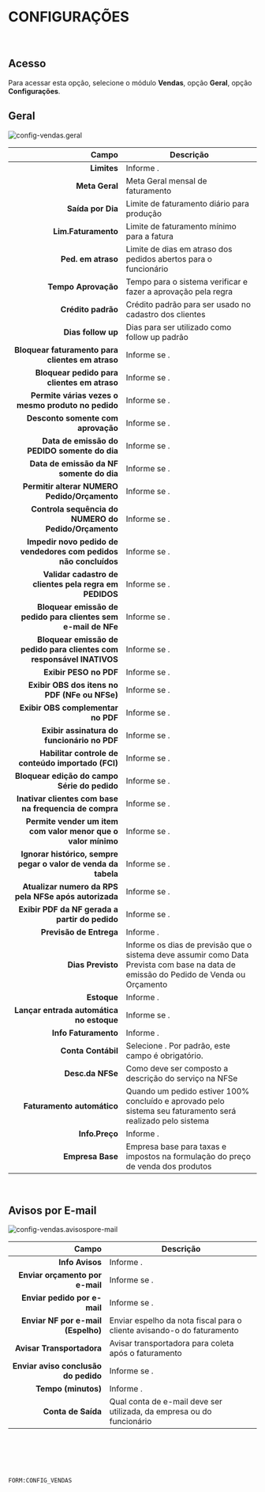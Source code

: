 # CONFIGURAÇÕES
<br>

## Acesso
Para acessar esta opção, selecione o módulo **Vendas**, opção **Geral**, opção **Configurações**.
<br>

## Geral
![config-vendas.geral](https://raw.githubusercontent.com/netforcews/docs-erp/master/vendas/imagens/config-vendas.geral.png)

Campo | Descrição
--:|---
**Limites** | Informe .
**Meta Geral** | Meta Geral mensal de faturamento
**Saída por Dia** | Limite de faturamento diário para produção
**Lim.Faturamento** | Limite de faturamento mínimo para a fatura
**Ped. em atraso** | Limite de dias em atraso dos pedidos abertos para o funcionário
**Tempo Aprovação** | Tempo para o sistema verificar e fazer a aprovação pela regra
**Crédito padrão** | Crédito padrão para ser usado no cadastro dos clientes
**Dias follow up** | Dias para ser utilizado como follow up padrão
**Bloquear faturamento para clientes em atraso** | Informe se .
**Bloquear pedido para clientes em atraso** | Informe se .
**Permite várias vezes o mesmo produto no pedido** | Informe se .
**Desconto somente com aprovação** | Informe se .
**Data de emissão do PEDIDO somente do dia** | Informe se .
**Data de emissão da NF somente do dia** | Informe se .
**Permitir alterar NUMERO Pedido/Orçamento** | Informe se .
**Controla sequência do NUMERO do Pedido/Orçamento** | Informe se .
**Impedir novo pedido de vendedores com pedidos não concluídos** | Informe se .
**Validar cadastro de clientes pela regra em PEDIDOS** | Informe se .
**Bloquear emissão de pedido para clientes sem e-mail de NFe** | Informe se .
**Bloquear emissão de pedido para clientes com responsável INATIVOS** | Informe se .
**Exibir PESO no PDF** | Informe se .
**Exibir OBS dos itens no PDF (NFe ou NFSe)** | Informe se .
**Exibir OBS complementar no PDF** | Informe se .
**Exibir assinatura do funcionário no PDF** | Informe se .
**Habilitar controle de conteúdo importado (FCI)** | Informe se .
**Bloquear edição do campo Série do pedido** | Informe se .
**Inativar clientes com base na frequencia de compra** | Informe se .
**Permite vender um item com valor menor que o valor mínimo** | Informe se .
**Ignorar histórico, sempre pegar o valor de venda da tabela** | Informe se .
**Atualizar numero da RPS pela NFSe após autorizada** | Informe se .
**Exibir PDF da NF gerada a partir do pedido** | Informe se .
**Previsão de Entrega** | Informe .
**Dias Previsto** | Informe os dias de previsão que o sistema deve assumir como Data Prevista com base na data de emissão do Pedido de Venda ou Orçamento
**Estoque** | Informe .
**Lançar entrada automática no estoque** | Informe se .
**Info Faturamento** | Informe .
**Conta Contábil** | Selecione . Por padrão, este campo é obrigatório.
**Desc.da NFSe** | Como deve ser composto a descrição do serviço na NFSe
**Faturamento automático** | Quando um pedido estiver 100% concluído e aprovado pelo sistema seu faturamento será realizado pelo sistema
**Info.Preço** | Informe .
**Empresa Base** | Empresa base para taxas e impostos na formulação do preço de venda dos produtos
<br>

## Avisos por E-mail
![config-vendas.avisospore-mail](https://raw.githubusercontent.com/netforcews/docs-erp/master/vendas/imagens/config-vendas.avisospore-mail.png)

Campo | Descrição
--:|---
**Info Avisos** | Informe .
**Enviar orçamento por e-mail** | Informe se .
**Enviar pedido por e-mail** | Informe se .
**Enviar NF por e-mail (Espelho)** | Enviar espelho da nota fiscal para o cliente avisando-o do faturamento
**Avisar Transportadora** | Avisar transportadora para coleta após o faturamento
**Enviar aviso conclusão do pedido** | Informe se .
**Tempo (minutos)** | Informe .
**Conta de Saída** | Qual conta de e-mail deve ser utilizada, da empresa ou do funcionário
<br>
<br>
<br>
<br>

```FORM:CONFIG_VENDAS```
